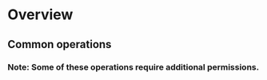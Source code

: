 # Overview
## Common operations

### Note: Some of these operations require additional permissions.


